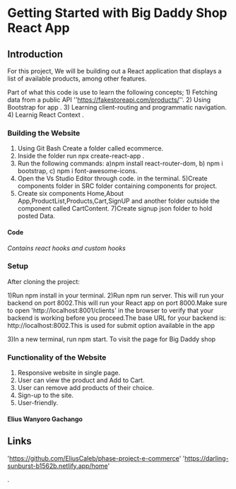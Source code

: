 # Getting Started with Big Daddy Shop React App

## Introduction

For this project, We will be building out a React application that displays a list of available products, among other features. 

Part of what this code  is use to  learn the following  concepts;
    1) Fetching data from a public API ''https://fakestoreapi.com/products/''.
    2) Using Bootstrap for app .
    3) Learning  client-routing and  programmatic navigation.
    4) Learnig React Context .

### Building the Website
1) Using Git Bash Create a folder called ecommerce.
2) Inside the  folder  run npx create-react-app .
3) Run the following commands:
         a)npm install react-router-dom,
         b) npm i bootstrap,
         c) npm i font-awesome-icons. 
4) Open the Vs Studio Editor through code. in the terminal.
5)Create components folder  in SRC folder containing  components for project.
6) Create six components Home,About App,ProductList,Products,Cart,SignUP and another folder outside the component called CartContent. 
7)Create signup json folder to hold posted Data.

#### Code 
   *Contains  react hooks  and custom hooks* 


### Setup

After cloning the project:

1)Run npm install in your terminal.
2)Run npm run server. This will run your backend on port 8002.This will run your React app on port 8000.Make sure to open 'http://localhost:8001/clients' in the browser to verify that your backend is working before you proceed.The base URL for your backend is: http://localhost:8002.This is used for submit option available in the app

3)In a new terminal, run npm start. To visit the  page for Big Daddy shop


### Functionality of the Website
1) Responsive website in single page. 
2) User can view the product and Add to Cart.  
3) User can  remove add  products of their choice. 
4) Sign-up to the site.
5) User-friendly. 



#### Elius Wanyoro Gachango 




## Links
   'https://github.com/EliusCaleb/phase-project-e-commerce'
   'https://darling-sunburst-b1562b.netlify.app/home'   

.




